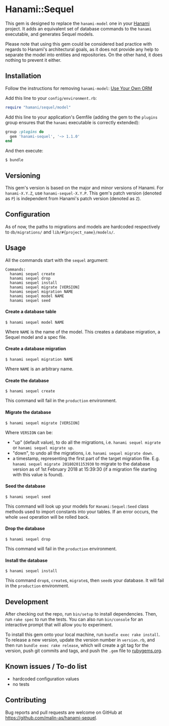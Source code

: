 # Hanami::Sequel

This gem is designed to replace the `hanami-model` one in your
[Hanami](https://hanamirb.org/) project. It adds an equivalent set of database
commands to the `hanami` executable, and generates Sequel models.

Please note that using this gem could be considered bad practice with regards
to Hanami's architectural goals, as it does not provide any help to separate
the model into entities and repositories. On the other hand, it does nothing to
prevent it either.

## Installation

Follow the instructions for removing `hanami-model`:
[Use Your Own ORM](http://hanamirb.org/guides/1.1/models/use-your-own-orm/)

Add this line to your `config/environment.rb`:

```ruby
require "hamani/sequel/model"
```

Add this line to your application's Gemfile (adding the gem to the `plugins`
group ensures that the `hanami` executable is correctly extended):

```ruby
group :plugins do
  gem 'hanami-sequel', '~> 1.1.0'
end
```

And then execute:

    $ bundle

## Versioning

This gem's version is based on the major and minor versions of Hanami. For
`hanami-X.Y.Z`, use `hanami-sequel-X.Y.P`. This gem's patch version (denoted as
`P`) is independent from Hanami's patch version (denoted as `Z`).

## Configuration

As of now, the paths to migrations and models are hardcoded respectively to
`db/migrations/` and `lib/#{project_name}/models/`.

## Usage

All the commands start with the `sequel` argument:

```text
Commands:
  hanami sequel create
  hanami sequel drop
  hanami sequel install
  hanami sequel migrate [VERSION]
  hanami sequel migration NAME
  hanami sequel model NAME
  hanami sequel seed
```

#### Create a database table

    $ hanami sequel model NAME

Where `NAME` is the name of the model. This creates a database migration, a
Sequel model and a spec file.

#### Create a database migration

    $ hanami sequel migration NAME

Where `NAME` is an arbitrary name.

#### Create the database

    $ hanami sequel create

This command will fail in the `production` environment.

#### Migrate the database

    $ hanami sequel migrate [VERSION]

Where `VERSION` can be:

* "up" (default value), to do all the migrations, i.e. `hanami sequel migrate`
  or `hanami sequel migrate up`.
* "down", to undo all the migrations, i.e. `hanami sequel migrate down`.
* a timestamp, representing the first part of the target migration file. E.g.
  `hanami sequel migrate 20180201153930` to migrate to the database version as
  of 1st February 2018 at 15:39:30 (if a migration file starting with this
  value is found).

#### Seed the database

    $ hanami sequel seed

This command will look up your models for `Hanami:Sequel:Seed` class methods
used to import constants into your tables. If an error occurs, the whole `seed`
operation will be rolled back.

#### Drop the database

    $ hanami sequel drop

This command will fail in the `production` environment.

#### Install the database

    $ hanami sequel install

This command `drop`s, `create`s, `migrate`s, then `seed`s your database. It will fail in
the `production` environment.

## Development

After checking out the repo, run `bin/setup` to install dependencies. Then, run `rake spec` to run the tests. You can also run `bin/console` for an interactive prompt that will allow you to experiment.

To install this gem onto your local machine, run `bundle exec rake install`. To release a new version, update the version number in `version.rb`, and then run `bundle exec rake release`, which will create a git tag for the version, push git commits and tags, and push the `.gem` file to [rubygems.org](https://rubygems.org).

## Known issues / To-do list

* hardcoded configuration values
* no tests

## Contributing

Bug reports and pull requests are welcome on GitHub at https://github.com/malin-as/hanami-sequel.
